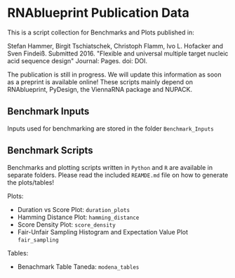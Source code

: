 RNAblueprint Publication Data
=============================

This is a script collection for Benchmarks and Plots published in:

Stefan Hammer, Birgit Tschiatschek, Christoph Flamm, Ivo L. Hofacker and Sven Findeiß. Submitted 2016. "Flexible and universal multiple target nucleic acid sequence design" Journal: Pages. doi: DOI.

The publication is still in progress. We will update this information as soon as a preprint is available online!
These scripts mainly depend on RNAblueprint, PyDesign, the ViennaRNA package and NUPACK.

Benchmark Inputs
----------------

Inputs used for benchmarking are stored in the folder `Benchmark_Inputs`

Benchmark Scripts
-----------------

Benchmarks and plotting scripts written in `Python` and `R` are available
in separate folders. Please read the included `REAMDE.md` file on how to
generate the plots/tables!

Plots:
* Duration vs Score Plot: `duration_plots`
* Hamming Distance Plot: `hamming_distance`
* Score Density Plot: `score_density`
* Fair-Unfair Sampling Histogram and Expectation Value Plot `fair_sampling`

Tables:
* Benachmark Table Taneda: `modena_tables`
